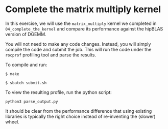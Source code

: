 # Complete the matrix multiply kernel

In this exercise, we will use the `matrix_multiply` kernel we completed in `04_complete_the_kernel` and compare its performance against the hipBLAS version of DGEMM. 

You will not need to make any code changes. Instead, you will simply compile the code and submit the job. This will run the code under the `rocprof` profiling tool and parse the results. 

To compile and run:
```
$ make

$ sbatch submit.sh
```

To view the resulting profile, run the python script:
```
python3 parse_output.py
```

It should be clear from the performance difference that using existing libraries is typically the right choice instead of re-inventing the (slower) wheel.

